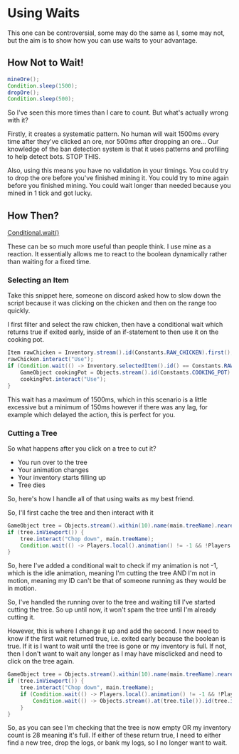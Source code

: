 # Using Waits

This one can be controversial, some may do the same as I, some may not, but the aim is to show how you can use waits to your advantage.

## How Not to Wait!

```java
mineOre();
Condition.sleep(1500);
dropOre();
Condition.sleep(500);

```

So I've seen this more times than I care to count. But what's actually wrong with it?

Firstly, it creates a systematic pattern. No human will wait 1500ms every time after they've clicked an ore, nor 500ms after dropping an ore... Our knowledge of the ban detection system is that it uses patterns and profiling to help detect bots. STOP THIS.

Also, using this means you have no validation in your timings. You could try to drop the ore before you've finished mining it. You could try to mine again before you finished mining.
You could wait longer than needed because you mined in 1 tick and got lucky.

## How Then?

[Conditional.wait()](/Basic_Fundamentals/Waits)

These can be so much more useful than people think. I use mine as a reaction. It essentially allows me to react to the boolean dynamically rather than waiting for a fixed time.

### Selecting an Item
Take this snippet here, someone on discord asked how to slow down the script because it was clicking on the chicken and then on the range too quickly.

I first filter and select the raw chicken, then have a conditional wait which returns true if exited early, inside of an if-statement to then use it on the cooking pot.

```java
Item rawChicken = Inventory.stream().id(Constants.RAW_CHICKEN).first();
rawChicken.interact("Use");
if (Condition.wait(() -> Inventory.selectedItem().id() == Constants.RAW_CHICKEN, 150, 10)) {
	GameObject cookingPot = Objects.stream().id(Constants.COOKING_POT).nearest().first();
	cookingPot.interact("Use");
}
 ```

This wait has a maximum of 1500ms, which in this scenario is a little excessive but a minimum of 150ms however if there was any lag, for example which delayed the action, this is perfect for you.

### Cutting a Tree

So what happens after you click on a tree to cut it? 
* You run over to the tree
* Your animation changes
* Your inventory starts filling up
* Tree dies

So, here's how I handle all of that using waits as my best friend.

So, I'll first cache the tree and then interact with it

```java
GameObject tree = Objects.stream().within(10).name(main.treeName).nearest().first();
if (tree.inViewport()) {
	tree.interact("Chop down", main.treeName);
	Condition.wait(() -> Players.local().animation() != -1 && !Players.local().inMotion(), 100, 20);
}
```
So, here I've added a conditional wait to check if my animation is not -1, which is the idle animation, meaning I'm cutting the tree AND I'm not in motion, meaning my ID can't be that of someone running as they would be in motion.

So, I've handled the running over to the tree and waiting till I've started cutting the tree. So up until now, it won't spam the tree until I'm already cutting it.

However, this is where I change it up and add the second. I now need to know if the first wait returned true, i.e. exited early because the boolean is true. If it is I want to wait until the tree is gone or my inventory is full. 
If not, then I don't want to wait any longer as I may have misclicked and need to click on the tree again.

```java
GameObject tree = Objects.stream().within(10).name(main.treeName).nearest().first();
if (tree.inViewport()) {
	tree.interact("Chop down", main.treeName);
	if (Condition.wait(() -> Players.local().animation() != -1 && !Players.local().inMotion(), 100, 20)){
		Condition.wait(() -> Objects.stream().at(tree.tile()).id(tree.id()).isEmpty() || Inventory.stream().count() == 28, 250, 20);
	}
}
```

So, as you can see I'm checking that the tree is now empty OR my inventory count is 28 meaning it's full. If either of these return true, I need to either find a new tree, drop the logs, or bank my logs, so I no longer want to wait.

